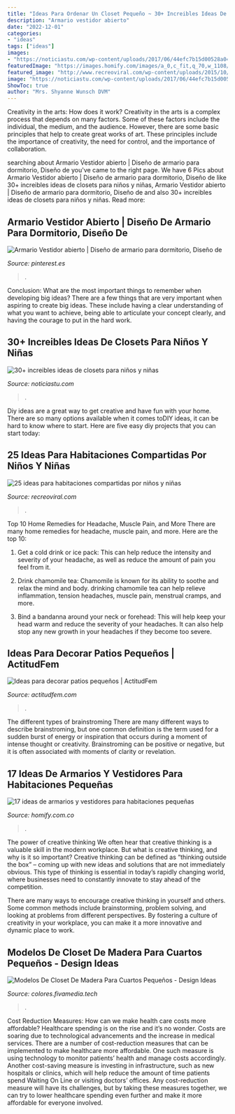 ```yaml
---
title: "Ideas Para Ordenar Un Closet Pequeño ~ 30+ Increibles Ideas De Closets Para Niños Y Niñas"
description: "Armario vestidor abierto"
date: "2022-12-01"
categories:
- "ideas"
tags: ["ideas"]
images:
- "https://noticiastu.com/wp-content/uploads/2017/06/44efc7b15d00528a04a9c2fab40c64c4.jpg"
featuredImage: "https://images.homify.com/images/a_0,c_fit,q_70,w_1108/v1465501838/p/photo/image/1541333/CLOSET_00/fotos-de-de-estilo-de.jpg"
featured_image: "http://www.recreoviral.com/wp-content/uploads/2015/10/Creativas-habitaciones-compartidas-por-niños-y-niñas-23.jpg"
image: "https://noticiastu.com/wp-content/uploads/2017/06/44efc7b15d00528a04a9c2fab40c64c4.jpg"
ShowToc: true
author: "Mrs. Shyanne Wunsch DVM"
---
```



Creativity in the arts: How does it work?
Creativity in the arts is a complex process that depends on many factors. Some of these factors include the individual, the medium, and the audience. However, there are some basic principles that help to create great works of art. These principles include the importance of creativity, the need for control, and the importance of collaboration.

	

		
searching about Armario Vestidor abierto | Diseño de armario para dormitorio, Diseño de you've came to the right page. We have 6 Pics about Armario Vestidor abierto | Diseño de armario para dormitorio, Diseño de like 30+ increibles ideas de closets para niños y niñas, Armario Vestidor abierto | Diseño de armario para dormitorio, Diseño de and also 30+ increibles ideas de closets para niños y niñas. Read more:
		
    
## Armario Vestidor Abierto | Diseño De Armario Para Dormitorio, Diseño De

<img loading=lazy src="https://i.pinimg.com/originals/3f/7a/b9/3f7ab967eecd0f71cfbdb785a20e6b95.jpg" onerror="this.onerror=null;this.src='https://tse1.mm.bing.net/th?id=OIP.BXARETzZo013xfDaMon1NAHaLH&amp;pid=15.1';" alt="Armario Vestidor abierto | Diseño de armario para dormitorio, Diseño de">

_Source: pinterest.es_

>. 

	

Conclusion: What are the most important things to remember when developing big ideas?
There are a few things that are very important when aspiring to create big ideas. These include having a clear understanding of what you want to achieve, being able to articulate your concept clearly, and having the courage to put in the hard work.

    
## 30+ Increibles Ideas De Closets Para Niños Y Niñas

<img loading=lazy src="https://noticiastu.com/wp-content/uploads/2017/06/44efc7b15d00528a04a9c2fab40c64c4.jpg" onerror="this.onerror=null;this.src='https://tse4.mm.bing.net/th?id=OIP.f6oMahUDpx3kjHLMEUMnlwHaJ4&amp;pid=15.1';" alt="30+ increibles ideas de closets para niños y niñas">

_Source: noticiastu.com_

>. 

	

Diy ideas are a great way to get creative and have fun with your home. There are so many options available when it comes toDIY ideas, it can be hard to know where to start. Here are five easy diy projects that you can start today: 

    
## 25 Ideas Para Habitaciones Compartidas Por Niños Y Niñas

<img loading=lazy src="http://www.recreoviral.com/wp-content/uploads/2015/10/Creativas-habitaciones-compartidas-por-niños-y-niñas-23.jpg" onerror="this.onerror=null;this.src='https://tse2.mm.bing.net/th?id=OIP.NsC2J_J5mD80zaUSLbPlyAHaFE&amp;pid=15.1';" alt="25 ideas para habitaciones compartidas por niños y niñas">

_Source: recreoviral.com_

>. 

	

Top 10 Home Remedies for Headache, Muscle Pain, and More
There are many home remedies for headache, muscle pain, and more. Here are the top 10:
1. Get a cold drink or ice pack: This can help reduce the intensity and severity of your headache, as well as reduce the amount of pain you feel from it.

2. Drink chamomile tea: Chamomile is known for its ability to soothe and relax the mind and body. drinking chamomile tea can help relieve inflammation, tension headaches, muscle pain, menstrual cramps, and more.

3. Bind a bandanna around your neck or forehead: This will help keep your head warm and reduce the severity of your headaches. It can also help stop any new growth in your headaches if they become too severe.


    
## Ideas Para Decorar Patios Pequeños | ActitudFem

<img loading=lazy src="https://cdn2.actitudfem.com/media/files/styles/large/public/images/2015/08/patpeq2.jpg" onerror="this.onerror=null;this.src='https://tse2.mm.bing.net/th?id=OIP.gFYSTy_i-EqqXnojgMUVxwHaFk&amp;pid=15.1';" alt="Ideas para decorar patios pequeños | ActitudFem">

_Source: actitudfem.com_

>. 

	

The different types of brainstroming
There are many different ways to describe brainstroming, but one common definition is the term used for a sudden burst of energy or inspiration that occurs during a moment of intense thought or creativity. Brainstroming can be positive or negative, but it is often associated with moments of clarity or revelation.

    
## 17 Ideas De Armarios Y Vestidores Para Habitaciones Pequeñas

<img loading=lazy src="https://images.homify.com/images/a_0,c_fit,q_70,w_1108/v1465501838/p/photo/image/1541333/CLOSET_00/fotos-de-de-estilo-de.jpg" onerror="this.onerror=null;this.src='https://tse2.mm.bing.net/th?id=OIP.P5Z8DGy6zCu9MSF82vx2SAHaFj&amp;pid=15.1';" alt="17 ideas de armarios y vestidores para habitaciones pequeñas">

_Source: homify.com.co_

>. 

	

The power of creative thinking
We often hear that creative thinking is a valuable skill in the modern workplace. But what is creative thinking, and why is it so important?
Creative thinking can be defined as “thinking outside the box” – coming up with new ideas and solutions that are not immediately obvious. This type of thinking is essential in today’s rapidly changing world, where businesses need to constantly innovate to stay ahead of the competition.

There are many ways to encourage creative thinking in yourself and others. Some common methods include brainstorming, problem solving, and looking at problems from different perspectives. By fostering a culture of creativity in your workplace, you can make it a more innovative and dynamic place to work.

    
## Modelos De Closet De Madera Para Cuartos Pequeños - Design Ideas

<img loading=lazy src="https://i.pinimg.com/originals/e0/aa/54/e0aa54b2cd41db33bc1d94c2fae401d2.jpg" onerror="this.onerror=null;this.src='https://tse4.mm.bing.net/th?id=OIP.BW6smLR7FqzeRm7kKL2LlAHaNd&amp;pid=15.1';" alt="Modelos De Closet De Madera Para Cuartos Pequeños - Design Ideas">

_Source: colores.fivamedia.tech_

>. 

	

Cost Reduction Measures: How can we make health care costs more affordable?
Healthcare spending is on the rise and it’s no wonder. Costs are soaring due to technological advancements and the increase in medical services. There are a number of cost-reduction measures that can be implemented to make healthcare more affordable. One such measure is using technology to monitor patients’ health and manage costs accordingly. Another cost-saving measure is investing in infrastructure, such as new hospitals or clinics, which will help reduce the amount of time patients spend Waiting On Line or visiting doctors’ offices.
Any cost-reduction measure will have its challenges, but by taking these measures together, we can try to lower healthcare spending even further and make it more affordable for everyone involved.

